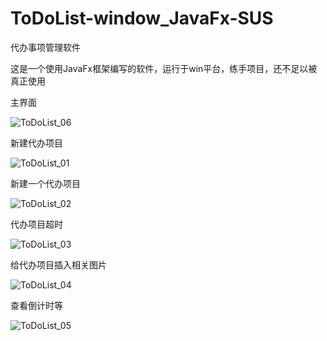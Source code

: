 
# ToDoList-window_JavaFx-SUS
代办事项管理软件

这是一个使用JavaFx框架编写的软件，运行于win平台，练手项目，还不足以被真正使用

主界面

![ToDoList_06](https://user-images.githubusercontent.com/79641956/117850720-26d2ae00-b2b8-11eb-995a-39eee2d33500.png)

新建代办项目

![ToDoList_01](https://user-images.githubusercontent.com/79641956/117850746-32be7000-b2b8-11eb-82ef-a50b841f2669.png)


新建一个代办项目


![ToDoList_02](https://user-images.githubusercontent.com/79641956/117850807-44077c80-b2b8-11eb-98d7-fac3a1826c08.png)

代办项目超时

![ToDoList_03](https://user-images.githubusercontent.com/79641956/117850854-4cf84e00-b2b8-11eb-8d02-6866629eba9c.png)

给代办项目插入相关图片

![ToDoList_04](https://user-images.githubusercontent.com/79641956/117850917-5a153d00-b2b8-11eb-9b37-879391ed3154.png)


查看倒计时等

![ToDoList_05](https://user-images.githubusercontent.com/79641956/117850926-5e415a80-b2b8-11eb-9989-47b80acedb0a.png)
